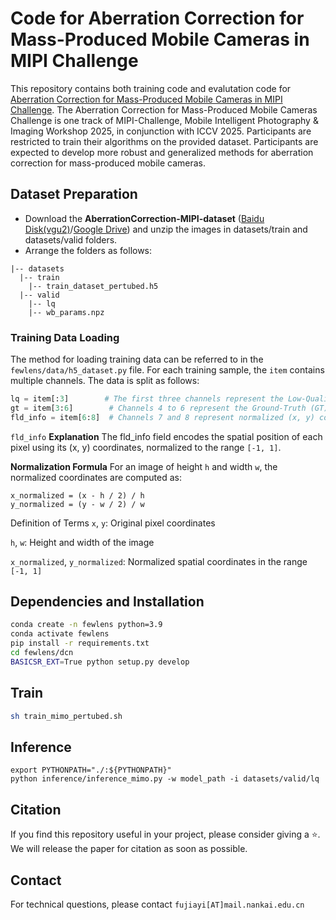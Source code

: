 # Code for Aberration Correction for Mass-Produced Mobile Cameras in MIPI Challenge
This repository contains both training code and evalutation code for [Aberration Correction for Mass-Produced Mobile Cameras in MIPI Challenge](https://www.codabench.org/competitions/8417/). The Aberration Correction for Mass-Produced Mobile Cameras Challenge is one track of MIPI-Challenge, Mobile Intelligent Photography & Imaging Workshop 2025, in conjunction with ICCV 2025. Participants are restricted to train their algorithms on the provided dataset. Participants are expected to develop more robust and generalized methods for aberration correction for mass-produced mobile cameras.


## Dataset Preparation
- Download the **AberrationCorrection-MIPI-dataset** ([Baidu Disk(vgu2)](https://pan.baidu.com/s/1I8VwHBA51Z726WVf43lISA?pwd=vgu2)/[Google Drive](https://drive.google.com/drive/folders/1vxyp5uDU7OId6_5laGYi-JHJsB3E1jmz?usp=sharing)) and unzip the images in datasets/train and datasets/valid folders.
- Arrange the folders as follows: 
  
```
|-- datasets
  |-- train
    |-- train_dataset_pertubed.h5
  |-- valid
    |-- lq
    |-- wb_params.npz
```
### Training Data Loading

The method for loading training data can be referred to in the `fewlens/data/h5_dataset.py` file. For each training sample, the `item` contains multiple channels. The data is split as follows:

```python
lq = item[:3]        # The first three channels represent the Low-Quality (LQ) image
gt = item[3:6]        # Channels 4 to 6 represent the Ground-Truth (GT) image
fld_info = item[6:8]  # Channels 7 and 8 represent normalized (x, y) coordinate information
```
``fld_info`` **Explanation**
The fld_info field encodes the spatial position of each pixel using its (x, y) coordinates, normalized to the range ``[-1, 1]``.

**Normalization Formula**
For an image of height ``h`` and width ``w``, the normalized coordinates are computed as:

```
x_normalized = (x - h / 2) / h
y_normalized = (y - w / 2) / w
```
Definition of Terms
``x``, ``y``: Original pixel coordinates

``h``, ``w``: Height and width of the image

``x_normalized``, ``y_normalized``: Normalized spatial coordinates in the range ``[-1, 1]``

## Dependencies and Installation
```bash
conda create -n fewlens python=3.9
conda activate fewlens
pip install -r requirements.txt
cd fewlens/dcn
BASICSR_EXT=True python setup.py develop
```

## Train

```bash
sh train_mimo_pertubed.sh
```
## Inference
```
export PYTHONPATH="./:${PYTHONPATH}" 
python inference/inference_mimo.py -w model_path -i datasets/valid/lq
```

## Citation

If you find this repository useful in your project, please consider giving a :star:. We will release the paper for citation as soon as possible.

## Contact

For technical questions, please contact `fujiayi[AT]mail.nankai.edu.cn`
